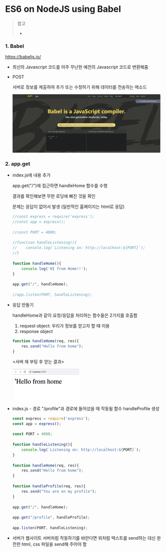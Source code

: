 # ES6 on NodeJS using Babel

> 참고
>
> - 



### 1. Babel

https://babeljs.io/

- 최신의 Javascript 코드를 아주 무난한 예전의 Javascript 코드로 변환해줌

- POST

  서버로 정보를 제출하여 추가 또는 수정하기 위해 데이터를 전송하는 메소드
  
  ![image-20200308132515544](images/image-20200308132515544.png) 

### 2. app.get

- index.js에 내용 추가

  app.get("/")에 접근하면 handleHome 함수를 수행

  결과를 확인해보면 무한 로딩에 빠진 것을 확인

  문제는 응답이 없어서 발생 (일반적인 홈페이지는 html로 응답)

  ```js
  //const express = require('express');
  //const app = express();
  
  //const PORT = 4000;
  
  //function handleListening(){
  //    console.log(`Listening on: http://localhost:${PORT}`);
  //}
  
  function handleHome(){
      console.log('HI from Home!!');
  }
  
  app.get("/", handleHome);
  
  //app.listen(PORT, handleListening);
  ```

- 응답 만들기

  handleHome과 같이 요청/응답을 처리하는 함수들은 2가지를 호출함

  1. request object: 우리가 정보를 얻고자 할 때 이용
  2. response object

  ```js
  function handleHome(req, res){
      res.send("Hello from home");
  }
  ```

  <서버 재 부팅 후 얻는 결과>

  ![image-20200308130759093](images/image-20200308130759093.png)  

- index.js - 경로 "/profile"과 경로에 들어섰을 때 작동될 함수 handleProfile 생성

  ```js
  const express = require('express');
  const app = express();
  
  const PORT = 4000;
  
  function handleListening(){
      console.log(`Listening on: http://localhost:${PORT}`);
  }
  
  function handleHome(req, res){
      res.send("Hello from home");
  }
  
  function handleProfile(req, res){
      res.send("You are on my profile");
  }
  
  app.get("/", handleHome);
  
  app.get("/profile", handleProfile);
  
  app.listen(PORT, handleListening);
  ```

- 서버가 웹사이트 서버처럼 작동하기를 바란다면 위처럼 텍스트를 send하는 대신 완전한 html, css 파일을 send해 주어야 함